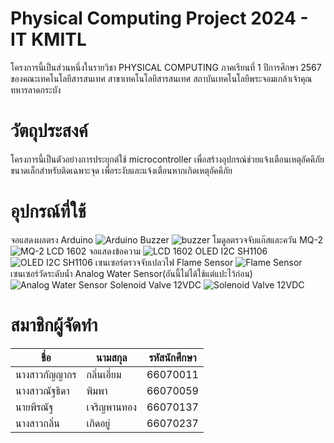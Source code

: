 # Physical Computing Project 2024 - IT KMITL
โครงการนี้เป็นส่วนหนึ่งในรายวิชา PHYSICAL COMPUTING ภาคเรียนที่ 1 ปีการศึกษา 2567 ของคณะเทคโนโลยีสารสนเทศ สาขาเทคโนโลยีสารสนเทศ สถาบันเทคโนโลยีพระจอมเกล้าเจ้าคุณทหารลาดกระบัง

# **วัตถุประสงค์**
โครงการนี้เป็นตัวอย่างการประยุกต์ใช้ microcontroller เพื่อสร้างอุปกรณ์ช่วยแจ้งเตือนเหตุอัคคีภัยขนาดเล็กสำหรับติดเฉพาะจุด เพื่อระงับและแจ้งเตือนหากเกิดเหตุอัคคีภัย

# **อุปกรณ์ที่ใช้**
จอแสดงผลตรง Arduino
![Arduino](https://github.com/user-attachments/assets/18c37a8a-e643-49c5-b1ca-4a1c482f3752)
Buzzer
![buzzer](https://github.com/user-attachments/assets/5f26151b-f50c-4a10-a3a3-21097e944af2)
โมดูลตรวจจับแก๊สและควัน MQ-2
![MQ-2](https://github.com/user-attachments/assets/523f801a-303c-47c0-8edd-86b386b5b160)
LCD 1602 จอแสดงข้อความ
![LCD 1602](https://github.com/user-attachments/assets/2d742761-4099-4149-b79d-81e7b659ae2f)
OLED I2C SH1106
![OLED I2C SH1106](https://github.com/user-attachments/assets/ce5b2b04-ab24-4383-8c47-a696f88cfa8c)
เซนเซอร์ตรวจจับเปลวไฟ Flame Sensor
![Flame Sensor](https://github.com/user-attachments/assets/17c710fd-9b8f-4df8-9fdd-39218fa45f41)
เซนเซอร์วัดระดับน้ำ Analog Water Sensor(อันนี้ไม่ได้ใช้แต่แปะไว้ก่อน)
![Analog Water Sensor](https://github.com/user-attachments/assets/946633b0-3ee1-4058-8651-583a638fbdd4)
Solenoid Valve 12VDC
![Solenoid Valve 12VDC](https://github.com/user-attachments/assets/a6fe049a-51a2-4162-8c12-686f2713844a)



# สมาชิกผู้จัดทำ
|ชื่อ | นามสกุล	| รหัสนักศึกษา|
|---|---|---|
|นางสาวกัญญากร | กลิ่นเอี่ยม | 66070011|
|นางสาวณัฐธิดา | พิมพา | 66070059|
|นายพีรณัฐ | เจริญพานทอง | 66070137|
|นางสาวกลิ่น | เกิดอยู่ | 66070237|
